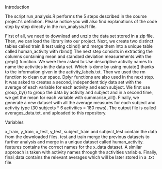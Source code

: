Introduction

The script run_analysis.R performs the 5 steps described in the course project's definition. Please notice you will also find explanations of the code step by step directly in the run_analysis.R file.

First of all, we need to download and unzip the data set stored in a zip file.
Then, we can load the library into our project.
Next, we create two distinct tables called train & test using cbind() and merge them into a unique table called human_activity with rbind()
The next step consists in extracting the columns containing mean and standard deviation measurements with the grepl() function.
We were then asked to Use descriptive activity names to name the activities in the data set. Which is done by using mutate() thanks to the information given in the activity_labels.txt.
Then we used the rm function to clean our space.
Dplyr functions are also used in the next step. It was asked to creates a second, independent tidy data set with the average of each variable for each activity and each subject. We first use group_by() to group the data by activity and subject and in a second time, we get the mean for each variable with summarise_all().
Finally, we generate a new dataset with all the average measures for each subject and activity type (30 subjects * 6 activities = 180 rows). The output file is called averages_data.txt, and uploaded to this repository.

Variables

x_train, y_train, x_test, y_test, subject_train and subject_test contain the data from the downloaded files.
test and train merge the previous datasets to further analysis and merge in a unique dataset called human_activity.
features contains the correct names for the x_data dataset.
A similar approach is taken with activity names through the activities variable.
Finally, final_data contains the relevant averages which will be later stored in a .txt file.
